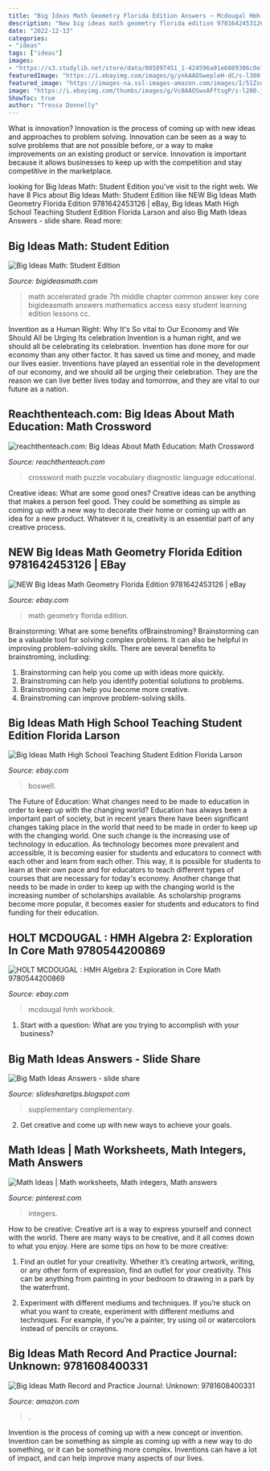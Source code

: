 ```yaml
---
title: "Big Ideas Math Geometry Florida Edition Answers ~ Mcdougal Hmh Workbook"
description: "New big ideas math geometry florida edition 9781642453126"
date: "2022-12-13"
categories:
- "ideas"
tags: ["ideas"]
images:
- "https://s3.studylib.net/store/data/005897451_1-424596a91e6089306c0e72260aaf3ede.png"
featuredImage: "https://i.ebayimg.com/images/g/ynkAAOSwepleH-dC/s-l300.jpg"
featured_image: "https://images-na.ssl-images-amazon.com/images/I/51ZsuN05pnL._SX218_BO1,204,203,200_QL40_ML2_.jpg"
image: "https://i.ebayimg.com/thumbs/images/g/Vc8AAOSwxAFftsgP/s-l200.jpg"
ShowToc: true
author: "Tressa Donnelly"
---
```



What is innovation?
Innovation is the process of coming up with new ideas and approaches to problem solving. Innovation can be seen as a way to solve problems that are not possible before, or a way to make improvements on an existing product or service. Innovation is important because it allows businesses to keep up with the competition and stay competitive in the marketplace.

	

		
looking for Big Ideas Math: Student Edition you've visit to the right web. We have 8 Pics about Big Ideas Math: Student Edition like NEW Big Ideas Math Geometry Florida Edition 9781642453126 | eBay, Big Ideas Math High School Teaching Student Edition Florida Larson and also Big Math Ideas Answers - slide share. Read more:
		
    
## Big Ideas Math: Student Edition

<img loading=lazy src="https://www.bigideasmath.com/uploads/images/home/cc_cover_images/cc_cvr_red_adv_pe.png" onerror="this.onerror=null;this.src='https://tse2.mm.bing.net/th?id=OIP.McEBeT7U4K68VfXfSK7nMgAAAA&amp;pid=15.1';" alt="Big Ideas Math: Student Edition">

_Source: bigideasmath.com_

>math accelerated grade 7th middle chapter common answer key core bigideasmath answers mathematics access easy student learning edition lessons cc. 

	

Invention as a Human Right: Why It's So vital to Our Economy and We Should All be Urging Its celebration
Invention is a human right, and we should all be celebrating its celebration. Invention has done more for our economy than any other factor. It has saved us time and money, and made our lives easier.
Inventions have played an essential role in the development of our economy, and we should all be urging their celebration. They are the reason we can live better lives today and tomorrow, and they are vital to our future as a nation.

    
## Reachthenteach.com: Big Ideas About Math Education: Math Crossword

<img loading=lazy src="https://3.bp.blogspot.com/-j4qFZC7kPrw/T4hMC27LtwI/AAAAAAAAATE/yOoDfFw6Gvg/s1600/math+language+diagnostic+crossword+-+final+(preview)001.jpg" onerror="this.onerror=null;this.src='https://tse1.mm.bing.net/th?id=OIP.kH8b6VVMObs2rKx6aj8KTQHaJl&amp;pid=15.1';" alt="reachthenteach.com: Big Ideas About Math Education: Math Crossword">

_Source: reachthenteach.com_

>crossword math puzzle vocabulary diagnostic language educational. 

	

Creative ideas: What are some good ones?
Creative ideas can be anything that makes a person feel good. They could be something as simple as coming up with a new way to decorate their home or coming up with an idea for a new product. Whatever it is, creativity is an essential part of any creative process.

    
## NEW Big Ideas Math Geometry Florida Edition 9781642453126 | EBay

<img loading=lazy src="https://i.ebayimg.com/images/g/ynkAAOSwepleH-dC/s-l300.jpg" onerror="this.onerror=null;this.src='https://tse1.mm.bing.net/th?id=OIP.XwC13fmhdl5Owpy14k8YnQAAAA&amp;pid=15.1';" alt="NEW Big Ideas Math Geometry Florida Edition 9781642453126 | eBay">

_Source: ebay.com_

>math geometry florida edition. 

	

Brainstorming: What are some benefits ofBrainstroming?
Brainstorming can be a valuable tool for solving complex problems. It can also be helpful in improving problem-solving skills. There are several benefits to brainstroming, including: 
1) Brainstorming can help you come up with ideas more quickly. 
2) Brainstroming can help you identify potential solutions to problems. 
3) Brainstroming can help you become more creative. 
4) Brainstroming can improve problem-solving skills.

    
## Big Ideas Math High School Teaching Student Edition Florida Larson

<img loading=lazy src="https://i.ebayimg.com/images/g/P2wAAOSwJAxeI0ZM/s-l300.jpg" onerror="this.onerror=null;this.src='https://tse3.mm.bing.net/th?id=OIP.OIIoGIgNO9kiWycH6WecDAAAAA&amp;pid=15.1';" alt="Big Ideas Math High School Teaching Student Edition Florida Larson">

_Source: ebay.com_

>boswell. 

	

The Future of Education: What changes need to be made to education in order to keep up with the changing world?
Education has always been a important part of society, but in recent years there have been significant changes taking place in the world that need to be made in order to keep up with the changing world. One such change is the increasing use of technology in education. As technology becomes more prevalent and accessible, it is becoming easier for students and educators to connect with each other and learn from each other. This way, it is possible for students to learn at their own pace and for educators to teach different types of courses that are necessary for today's economy. Another change that needs to be made in order to keep up with the changing world is the increasing number of scholarships available. As scholarship programs become more popular, it becomes easier for students and educators to find funding for their education.

    
## HOLT MCDOUGAL : HMH Algebra 2: Exploration In Core Math 9780544200869

<img loading=lazy src="https://i.ebayimg.com/thumbs/images/g/Vc8AAOSwxAFftsgP/s-l200.jpg" onerror="this.onerror=null;this.src='https://tse1.mm.bing.net/th?id=OIP.Rdx7BBmFi40XmCJUg7zPnAAAAA&amp;pid=15.1';" alt="HOLT MCDOUGAL : HMH Algebra 2: Exploration in Core Math 9780544200869">

_Source: ebay.com_

>mcdougal hmh workbook. 

	

1. Start with a question: What are you trying to accomplish with your business?

    
## Big Math Ideas Answers - Slide Share

<img loading=lazy src="https://s3.studylib.net/store/data/005897451_1-424596a91e6089306c0e72260aaf3ede.png" onerror="this.onerror=null;this.src='https://tse4.mm.bing.net/th?id=OIP.8lfut0hbw1cBUNDwuIdsOwHaJl&amp;pid=15.1';" alt="Big Math Ideas Answers - slide share">

_Source: slidesharetips.blogspot.com_

>supplementary complementary. 

	

2. Get creative and come up with new ways to achieve your goals.

    
## Math Ideas | Math Worksheets, Math Integers, Math Answers

<img loading=lazy src="https://i.pinimg.com/originals/59/22/2b/59222b145cbcc48e7762dc3ce3643880.jpg" onerror="this.onerror=null;this.src='https://tse4.mm.bing.net/th?id=OIP.9dgX6c8DF3Sz8aCG7g86JQHaEK&amp;pid=15.1';" alt="Math Ideas | Math worksheets, Math integers, Math answers">

_Source: pinterest.com_

>integers. 

	

How to be creative:
Creative art is a way to express yourself and connect with the world. There are many ways to be creative, and it all comes down to what you enjoy. Here are some tips on how to be more creative:
1. Find an outlet for your creativity. Whether it’s creating artwork, writing, or any other form of expression, find an outlet for your creativity. This can be anything from painting in your bedroom to drawing in a park by the waterfront.

2. Experiment with different mediums and techniques. If you’re stuck on what you want to create, experiment with different mediums and techniques. For example, if you’re a painter, try using oil or watercolors instead of pencils or crayons.

    
## Big Ideas Math Record And Practice Journal: Unknown: 9781608400331

<img loading=lazy src="https://images-na.ssl-images-amazon.com/images/I/51ZsuN05pnL._SX218_BO1,204,203,200_QL40_ML2_.jpg" onerror="this.onerror=null;this.src='https://tse3.mm.bing.net/th?id=OIP.DEW51jer3oxJ7bfMaewOPAAAAA&amp;pid=15.1';" alt="Big Ideas Math Record and Practice Journal: Unknown: 9781608400331">

_Source: amazon.com_

>. 

	

Invention is the process of coming up with a new concept or invention. Invention can be something as simple as coming up with a new way to do something, or it can be something more complex. Inventions can have a lot of impact, and can help improve many aspects of our lives.

